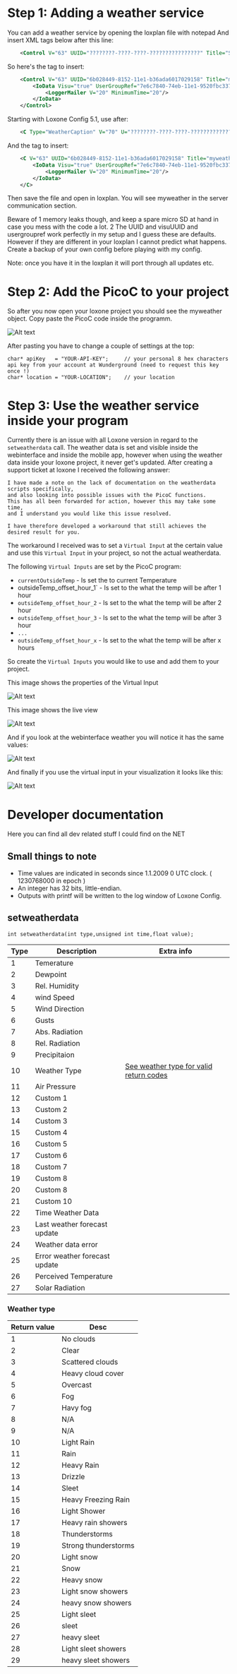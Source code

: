 # Step 1: Adding a weather service

You can add a weather service by opening the loxplan file with notepad
And insert XML tags below after this line:

```xml
    <Control V="63" UUID="????????-????-????-????????????????" Title="Server communicatie" Type="WeatherCaption"/>
```

So here's the tag to insert:

```xml
    <Control V="63" UUID="6b028449-8152-11e1-b36ada6017029158" Title="myweather" Type="WeatherServer" Color="0,0,0" SType="1" Address="" Program="" VisuUUID="d83b0000-8727-11e1-bd1df582fe1a4aa2">
        <IoData Visu="true" UserGroupRef="7e6c7840-74eb-11e1-9520fbc337c08ef8" UserGroupRefRemote="7e6c7840-74eb-11e1-9520fbc337c08ef8">
            <LoggerMailer V="20" MinimumTime="20"/>
        </IoData>
    </Control>
```

Starting with Loxone Config 5.1, use after:

```xml
	<C Type="WeatherCaption" V="70" U="????????-????-????-????????????????" Title="Serverkommunikation"/>
```

And the tag to insert:

```xml
    <C V="63" UUID="6b028449-8152-11e1-b36ada6017029158" Title="myweather" Type="WeatherServer" Color="0,0,0" SType="1" Address="" Program="" VisuUUID="d83b0000-8727-11e1-bd1df582fe1a4aa2">
        <IoData Visu="true" UserGroupRef="7e6c7840-74eb-11e1-9520fbc337c08ef8" UserGroupRefRemote="7e6c7840-74eb-11e1-9520fbc337c08ef8">
            <LoggerMailer V="20" MinimumTime="20"/>
        </IoData>
    </C>
```

Then save the file and open in loxplan. You will see myweather in the server communication section.

Beware of
  1 memory leaks though, and keep a spare micro SD at hand in case you mess with the code a lot.
  2 The UUID and visuUUID and usergroupref work perfectly in my setup and I guess these are defaults. However if they are different in your loxplan I cannot predict what happens. Create a backup of your own config before playing with my config.

Note: once you have it in the loxplan it will port through all updates etc.

# Step 2: Add the PicoC to your project #

So after you now open your loxone project you should see the myweather object.
Copy paste the PicoC code inside the programm.

![Alt text](https://raw2.github.com/netdata/loxone/master/img/myweather.png "Loxone weather service object")

After pasting you have to change a couple of settings at the top:

    char* apiKey   = "YOUR-API-KEY";     // your personal 8 hex characters api key from your account at Wunderground (need to request this key once !)
    char* location = "YOUR-LOCATION";    // your location


# Step 3: Use the weather service inside your program #

Currently there is an issue with all Loxone version in regard to the `setweatherdata` call.
The weather data is set and visible inside the webinterface and inside the mobile app, however when using the weather data inside your loxone project, it never get's updated.
After creating a support ticket at loxone I received the following answer:

    I have made a note on the lack of documentation on the weatherdata scripts specifically,
    and also looking into possible issues with the PicoC functions.
    This has all been forwarded for action, however this may take some time,
    and I understand you would like this issue resolved.
    
    I have therefore developed a workaround that still achieves the desired result for you.

The workaround I received was to set a `Virtual Input` at the certain value and use this `Virtual Input` in your project, so not the actual weatherdata.

The following `Virtual Inputs` are set by the PicoC program:

  * `currentOutsideTemp` - Is set the to current Temperature
  * outsideTemp_offset_hour_1` - Is set to the what the temp will be after 1 hour
  * `outsideTemp_offset_hour_2` - Is set to the what the temp will be after 2 hour
  * `outsideTemp_offset_hour_3` - Is set to the what the temp will be after 3 hour
  * `...`
  * `outsideTemp_offset_hour_x` - Is set to the what the temp will be after x hours

So create the `Virtual Inputs` you would like to use and add them to your project.

This image shows the properties of the Virtual Input

![Alt text](https://raw2.github.com/netdata/loxone/master/img/virtual_input_properties.png "Loxone weater service virtual inputs")

This image shows the live view

![Alt text](https://raw2.github.com/netdata/loxone/master/img/virtual_inputs.png "Loxone weater Virtual Input liveview")

And if you look at the webinterface weather you will notice it has the same values:

![Alt text](https://raw2.github.com/netdata/loxone/master/img/weather_service_webinterface.png "Loxone weater service webinterface")

And finally if you use the virtual input in your visualization it looks like this:

![Alt text](https://raw2.github.com/netdata/loxone/master/img/outside_temp_graph.png "Loxone weater service webinterface")


# Developer documentation #

Here you can find all dev related stuff I could find on the NET

## Small things to note ##

  * Time values are indicated in seconds since 1.1.2009 0 UTC clock. ( 1230768000 in epoch )
  * An integer has 32 bits, little-endian.
  * Outputs with printf will be written to the log window of Loxone Config.

## setweatherdata ##

    int setweatherdata(int type,unsigned int time,float value);



Type |Description                    | Extra info
-----|-------------------------------|---------
1    | Temerature                    |
2    | Dewpoint                      |
3    | Rel. Humidity                 |
4    | wind Speed                    |
5    | Wind Direction                |
6    | Gusts                         |
7    | Abs. Radiation                |
8    | Rel. Radiation                |
9    | Precipitaion                  |
10   | Weather Type                  |[See weather type for valid return codes](.#weather-type)
11   | Air Pressure                  |
12   | Custom 1                      |
13   | Custom 2                      |
14   | Custom 3                      |
15   | Custom 4                      |
16   | Custom 5                      |
17   | Custom 6                      |
18   | Custom 7                      |
19   | Custom 8                      |
20   | Custom 8                      |
21   | Custom 10                     |
22   | Time Weather Data             |
23   | Last weather forecast update  |
24   | Weather data error            |
25   | Error weather forecast update |
26   | Perceived Temperature         |
27   | Solar Radiation               |

### Weather type ##

Return value  | Desc                 |
------------- | -------------------  |
1             | No clouds            |
2             | Clear                |
3             | Scattered clouds     |
4             | Heavy cloud cover    |
5             | Overcast             |
6             | Fog                  |
7             | Havy fog             |
8             | N/A                  |
9             | N/A                  |
10            | Light Rain           |
11            | Rain                 |
12            | Heavy Rain           |
13            | Drizzle              |
14            | Sleet                |
15            | Heavy Freezing Rain  |
16            | Light Shower         |
17            | Heavy rain showers   |
18            | Thunderstorms        |
19            | Strong thunderstorms |
20            | Light snow           |
21            | Snow                 |
22            | Heavy snow           |
23            | Light snow showers   |
24            | heavy snow showers   |
25            | Light sleet          |
26            | sleet                |
27            | heavy sleet          |
28            | Light sleet showers  |
29            | heavy sleet showers  |


